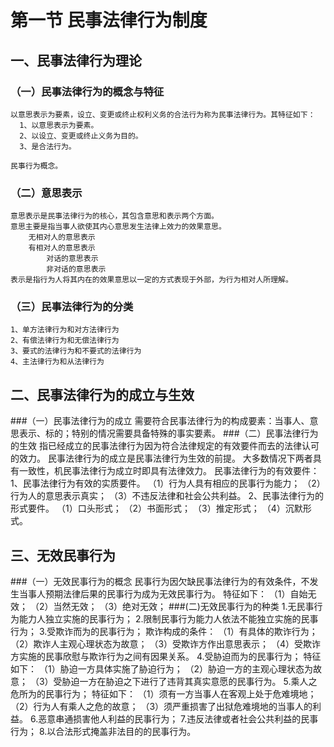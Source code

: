 # 第一节 民事法律行为制度
## 一、民事法律行为理论
### （一）民事法律行为的概念与特征
    以意思表示为要素，设立、变更或终止权利义务的合法行为称为民事法律行为。其特征如下：
      1、以意思表示为要素。
      2、以设立、变更或终止义务为目的。
      3、是合法行为。

    民事行为概念。

### （二）意思表示
    意思表示是民事法律行为的核心，其包含意思和表示两个方面。
    意思主要是指当事人欲使其内心意思发生法律上效力的效果意思。
        无相对人的意思表示
        有相对人的意思表示
            对话的意思表示
            非对话的意思表示
    表示是指行为人将其内在的效果意思以一定的方式表现于外部，为行为相对人所理解。

### （三）民事法律行为的分类
    1、单方法律行为和对方法律行为
    2、有偿法律行为和无偿法律行为
    3、要式的法律行为和不要式的法律行为
    4、主法律行为和从法律行为

## 二、民事法律行为的成立与生效
###（一）民事法律行为的成立
    需要符合民事法律行为的构成要素：当事人、意思表示、标的；特别的情况需要具备特殊的事实要素。
###（二）民事法律行为的生效
    指已经成立的民事法律行为因为符合法律规定的有效要件而去的法律认可的效力。
    民事法律行为的成立是民事法律行为生效的前提。
    大多数情况下两者具有一致性，机民事法律行为成立时即具有法律效力。
    民事法律行为的有效要件：
        1、民事法律行为有效的实质要件。
          （1）行为人具有相应的民事行为能力；
          （2）行为人的意思表示真实；
          （3）不违反法律和社会公共利益。
        2、民事法律行为的形式要件。
          （1）口头形式；
          （2）书面形式；
          （3）推定形式；
          （4）沉默形式。

## 三、无效民事行为
###（一）无效民事行为的概念
    民事行为因欠缺民事法律行为的有效条件，不发生当事人预期法律后果的民事行为成为无效民事行为。
        特征如下：
          （1）自始无效；
          （2）当然无效；
          （3）绝对无效；
###(二)无效民事行为的种类
    1.无民事行为能力人独立实施的民事行为；
    2.限制民事行为能力人依法不能独立实施的民事行为；
    3.受欺诈而为的民事行为；
        欺诈构成的条件：
            （1）有具体的欺诈行为；
            （2）欺诈人主观心理状态为故意；
            （3）受欺诈方作出意思表示；
            （4）受欺诈方实施的民事欣慰与欺诈行为之间有因果关系。
    4.受胁迫而为的民事行为；
        特征如下：
            （1）胁迫一方具体实施了胁迫行为；
            （2）胁迫一方的主观心理状态为故意；
            （3）受胁迫一方在胁迫之下进行了违背其真实意愿的民事行为。
    5.乘人之危所为的民事行为；
        特征如下：
            （1）须有一方当事人在客观上处于危难境地；
            （2）行为人有乘人之危的故意；
            （3）须严重损害了出狱危难境地的当事人的利益。
    6.恶意串通损害他人利益的民事行为；
    7.违反法律或者社会公共利益的民事行为；
    8.以合法形式掩盖非法目的的民事行为。
